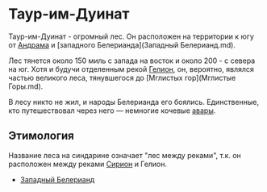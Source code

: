 # Таур-им-Дуинат

Таур-им-Дуинат - огромный лес. Он расположен на территории к югу от
[Андрама](Андрам.md) и [западного Белерианда](Западный Белерианд.md).

Лес тянется около 150 миль с запада на восток и около 200 - с севера на юг.
Хотя и будучи отделенным рекой [Гелион](Гелион.md), он, вероятно, являлся
частью великого леса, тянувшегося до [Мглистых гор](Мглистые Горы.md).

В лесу никто не жил, и народы Белерианда его боялись. Единственные, кто
путешествовал через него — немногие кочевые [авары](Народы/авары.md).

## Этимология

Название леса на синдарине означает "лес между реками", т.к. он расположен
между реками [Сирион](Сирион.md) и Гелион.


*   [Западный Белерианд](Западный%20Белерианд.md)
